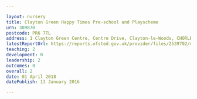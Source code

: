 ```yaml
---

layout: nursery
title: Clayton Green Happy Times Pre-school and Playscheme
urn: 309870
postcode: PR6 7TL
address: 1 Clayton Green Centre, Centre Drive, Clayton-le-Woods, CHORLEY, Lancashire, PR6 7TL
latestReportUrl: https://reports.ofsted.gov.uk/provider/files/2539702/urn/309870.pdf
teaching: 2
development: 0
leadership: 2
outcomes: 0
overall: 2
date: 01 April 2018 
datePublish: 13 January 2016

---
```

